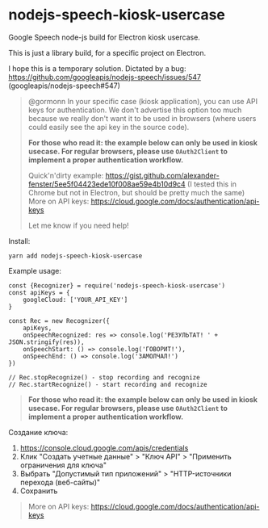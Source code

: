 # nodejs-speech-kiosk-usercase
Google Speech node-js build for Electron kiosk usercase.

This is just a library build, for a specific project on Electron.

I hope this is a temporary solution. Dictated by a bug:
https://github.com/googleapis/nodejs-speech/issues/547
(googleapis/nodejs-speech#547)

> @gormonn In your specific case (kiosk application), you can use API keys for authentication. We don't advertise this option too much because we really don't want it to be used in browsers (where users could easily see the api key in the source code).
> 
> **For those who read it: the example below can only be used in kiosk usecase. For regular browsers, please use `OAuth2Client` to implement a proper authentication workflow.**
> 
> Quick'n'dirty example: https://gist.github.com/alexander-fenster/5ee5f04423ede10f008ae59e4b10d9c4 (I tested this in Chrome but not in Electron, but should be pretty much the same)
> More on API keys: https://cloud.google.com/docs/authentication/api-keys
> 
> Let me know if you need help!

Install:

`yarn add nodejs-speech-kiosk-usercase`

Example usage:

```
const {Recognizer} = require('nodejs-speech-kiosk-usercase')
const apiKeys = {
	googleCloud: ['YOUR_API_KEY']
}

const Rec = new Recognizer({
	apiKeys, 
	onSpeechRecognized: res => console.log('РЕЗУЛЬТАТ! ' + JSON.stringify(res)),
	onSpeechStart: () => console.log('ГОВОРИТ!'),
	onSpeechEnd: () => console.log('ЗАМОЛЧАЛ!')
})

// Rec.stopRecognize() - stop recording and recognize
// Rec.startRecognize() - start recording and recognize
```

> **For those who read it: the example below can only be used in kiosk usecase. For regular browsers, please use `OAuth2Client` to implement a proper authentication workflow.**

Создание ключа:
1. https://console.cloud.google.com/apis/credentials
2. Клик "Создать учетные данные" > "Ключ API" > "Применить ограничения для ключа"
3. Выбрать "Допустимый тип приложений" > "HTTP-источники перехода (веб-сайты)"
4. Сохранить

> More on API keys: https://cloud.google.com/docs/authentication/api-keys